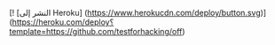 [! [النشر إلى Heroku] (https://www.herokucdn.com/deploy/button.svg)] (https://heroku.com/deploy؟template=https://github.com/testforhacking/off)
